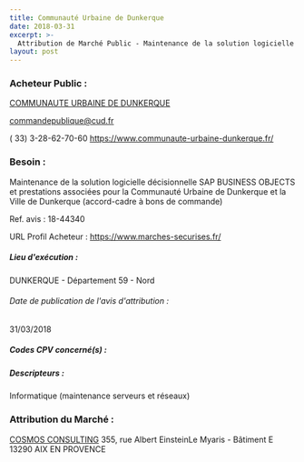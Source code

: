 ```yaml
---
title: Communauté Urbaine de Dunkerque
date: 2018-03-31
excerpt: >-
  Attribution de Marché Public - Maintenance de la solution logicielle décisionnelle SAP BUSINESS OBJECTS et prestations associées pour la Communauté Urbaine de Dunkerque et la Ville de Dunkerque
layout: post
---
```


### Acheteur Public : 
<a href="/acheteur-137/siren-245900428"> COMMUNAUTE URBAINE DE DUNKERQUE</a><br/>



commandepublique@cud.fr

( 33) 3-28-62-70-60
https://www.communaute-urbaine-dunkerque.fr/
### Besoin :

Maintenance de la solution logicielle décisionnelle SAP BUSINESS OBJECTS et prestations associées pour la Communauté Urbaine de Dunkerque et la Ville de Dunkerque (accord-cadre à bons de commande)

Ref. avis : 18-44340

URL Profil Acheteur : https://www.marches-securises.fr/

##### Lieu d'exécution :

DUNKERQUE - Département 59 - Nord

###### Date de publication de l'avis d'attribution : 
31/03/2018

##### Codes CPV concerné(s) :

##### Descripteurs :
Informatique (maintenance serveurs et réseaux) <br/>

### Attribution du Marché :
<a href="/entreprise-567/siren-498765759"> COSMOS CONSULTING</a>    355, rue Albert EinsteinLe Myaris - Bâtiment E 13290 AIX EN PROVENCE <br/>
